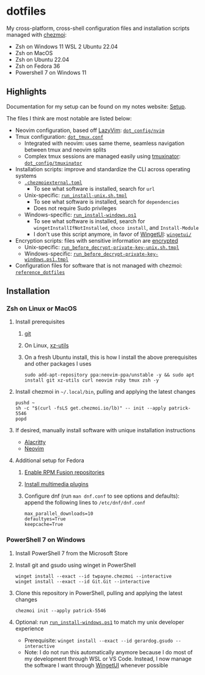 # dotfiles

My cross-platform, cross-shell configuration files and installation scripts managed with [chezmoi](https://www.chezmoi.io/):

- Zsh on Windows 11 WSL 2 Ubuntu 22.04
- Zsh on MacOS
- Zsh on Ubuntu 22.04
- Zsh on Fedora 36
- Powershell 7 on Windows 11

## Highlights

Documentation for my setup can be found on my notes website: [Setup](https://patrick-5546.github.io/notes/setup/).

The files I think are most notable are listed below:

- Neovim configuration, based off [LazyVim](https://www.lazyvim.org): [`dot_config/nvim`](./dot_config/nvim)
- Tmux configuration: [`dot_tmux.conf`](./dot_tmux.conf)
    - Integrated with neovim: uses same theme, seamless navigation between tmux and neovim splits
    - Complex tmux sessions are managed easily using [tmuxinator](https://github.com/tmuxinator/tmuxinator):
      [`dot_config/tmuxinator`](./dot_config/tmuxinator)
- Installation scripts: improve and standardize the CLI across operating systems
    - [`.chezmoiexternal.toml`](./.chezmoiexternal.toml)
        - To see what software is installed, search for `url`
    - Unix-specific: [`run_install-unix.sh.tmpl`](./run_install-unix.sh.tmpl)
        - To see what software is installed, search for `dependencies`
        - Does not require Sudo privileges
    - Windows-specific: [`run_install-windows.ps1`](./reference_dotfiles/run_install-windows.ps1)
        - To see what software is installed, search for `wingetInstallIfNotInstalled`, `choco install`, and `Install-Module`
        - I don't use this script anymore, in favor of [WingetUI](https://github.com/marticliment/WingetUI): [`wingetui/`](./reference_dotfiles/wingetui/)
- Encryption scripts: files with sensitive information are
  [encrypted](https://www.chezmoi.io/user-guide/frequently-asked-questions/encryption/)
    - Unix-specific: [`run_before_decrypt-private-key-unix.sh.tmpl`](./run_before_decrypt-private-key-unix.sh.tmpl)
    - Windows-specific: [`run_before_decrypt-private-key-windows.ps1.tmpl`](./run_before_decrypt-private-key-windows.ps1.tmpl)
- Configuration files for software that is not managed with chezmoi: [`reference_dotfiles`](./reference_dotfiles)

## Installation

### Zsh on Linux or MacOS

1. Install prerequisites
      1. [git](https://git-scm.com/book/en/v2/Getting-Started-Installing-Git)
      2. On Linux, [xz-utils](https://repology.org/project/xz/versions)
      3. On a fresh Ubuntu install, this is how I install the above prerequisites and other packages I uses

          ```
          sudo add-apt-repository ppa:neovim-ppa/unstable -y && sudo apt install git xz-utils curl neovim ruby tmux zsh -y
          ```

2. Install chezmoi in `~/.local/bin`, pulling and applying the latest changes

    ```
    pushd ~
    sh -c "$(curl -fsLS get.chezmoi.io/lb)" -- init --apply patrick-5546
    popd
    ```

3. If desired, manually install software with unique installation instructions
    - [Alacritty](https://github.com/alacritty/alacritty/blob/master/INSTALL.md)
    - [Neovim](https://github.com/neovim/neovim/wiki/Installing-Neovim)
4. Additional setup for Fedora
    1. [Enable RPM Fusion repositories](https://docs.fedoraproject.org/en-US/quick-docs/setup_rpmfusion/)
    2. [Install multimedia plugins](https://docs.fedoraproject.org/en-US/quick-docs/assembly_installing-plugins-for-playing-movies-and-music/)
    3. Configure dnf (run `man dnf.conf` to see options and defaults): append the following lines to `/etc/dnf/dnf.conf`

        ```
        max_parallel_downloads=10
        defaultyes=True
        keepcache=True
        ```

### PowerShell 7 on Windows

1. Install PowerShell 7 from the Microsoft Store
2. Install git and gsudo using winget in PowerShell

    ```
    winget install --exact --id twpayne.chezmoi --interactive
    winget install --exact --id Git.Git --interactive
    ```

3. Clone this repository in PowerShell, pulling and applying the latest changes

    ```
    chezmoi init --apply patrick-5546
    ```

4. Optional: run [`run_install-windows.ps1`](./reference_dotfiles/run_install-windows.ps1) to match my unix developer experience
    - Prerequisite: `winget install --exact --id gerardog.gsudo --interactive`
    - Note: I do not run this automatically anymore because I do most of my development through WSL or VS Code.
      Instead, I now manage the software I want through [WingetUI](https://github.com/marticliment/WingetUI) whenever possible
